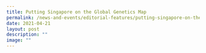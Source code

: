 ```yaml
---
title: Putting Singapore on the Global Genetics Map
permalink: /news-and-events/editorial-features/putting-singapore-on-the-global-genetics-map/
date: 2021-04-21
layout: post
description: ""
image: ""
---
```

